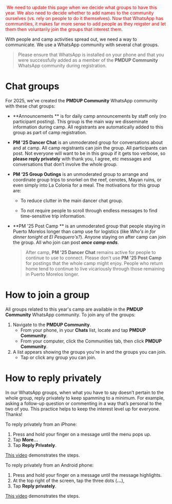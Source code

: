 <span style="color:red"> We need to update this page when we decide what groups to have this year. We also need to decide whether to add names to the community ourselves (vs. rely on people to do it themselves). Now that WhatsApp has communities, it makes far more sense to add people as they reigster and let them then voluntarily join the groups that interest them.</span>

With people and camp activities spread out, we need a way to communicate. We use a WhatsApp community with several chat groups.

>  Please ensure that WhatsApp is installed on your phone and that you were successfully added as a member of the **PMDUP Community** WhatsApp community during registration.

# Chat groups

For 2025, we've created the **PMDUP Community** WhatsApp community with these chat groups:

- **Announcements ** is for daily camp announcements by staff only (no participant posting). This group is the main way we disseminate information during camp. All registrants are automatically added to this group as part of camp registration. 

- **PM '25 Dancer Chat** is an unmoderated group for conversations about and at camp. All camp registrants can join the group. All participants can post. Not everyone will want to be in this group if it gets too verbose, so **please reply privately** with thank you, I agree, etc messages and conversations that don’t involve the whole group.

- **PM ‘25 Group Outings** is an unmoderated group to arrange and coordinate group trips to snorkel on the reef, cenotes, Mayan ruins, or even simply into La Colonia for a meal. The motivations for this group are:

  - To reduce clutter in the main dancer chat group.

  - To not require people to scroll through endless messages to find time-sensitive trip information.

- **PM '25 Post Camp ** is an unmoderated group that people staying in Puerto Morelos longer than camp use for logistics (like _Who's in for dinner tonight at El Pesquero's?_).  Anyone staying on after camp can join the group. All who join can post ***once camp ends***.

  > After camp, **PM '25 Dancer Chat** remains active for people to continue to use to connect. Please don't use **PM '25 Post Camp** for postings that the whole camp might enjoy. People who return home tend to continue to live vicariously through those remaining in Puerto Morelos longer.  


# How to join a group

All groups related to this year's camp are available in the **PMDUP Community** WhatsApp community. To join any of the groups:

1. Navigate to the **PMDUP Community**.
   - From your phone, in your **Chats** list, locate and tap **PMDUP Community**.
   - From your computer, click the Communities tab, then click **PMDUP Community**.
2. A list appears showing the groups you're in and the groups you can join.
   - Tap or click any group you can join.

# How to reply privately

In our WhatsApp groups, when what you have to say doesn’t pertain to the whole group, reply privately to keep spamming to a minimum. For example, asking a follow-up question or commenting in a way that’s personal to the two of you. This practice helps to keep the interest level up for everyone. Thanks!

To reply privately from an iPhone:

1. Press and hold your finger on a message until the menu pops up.
2. Tap **More…**
3. Tap **Reply Privately**.

[This video](https://www.youtube.com/watch?v=i1_1doLloFg) demonstrates the steps.

To reply privately from an Android phone:

1. Press and hold your finger on a message until the message highlights.
2. At the top right of the screen, tap the three dots (**…**),
3. Tap **Reply privately**.

[This video](https://www.youtube.com/watch?v=C2t1LxDsae0) demonstrates the steps.
